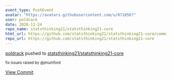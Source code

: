 ```yaml
---
event_type: PushEvent
avatar: "https://avatars.githubusercontent.com/u/871056?"
user: poldrack
date: 2020-11-24
repo_name: statsthinking21/statsthinking21-core
html_url: https://github.com/statsthinking21/statsthinking21-core/commit/66bae9839c8d1ec9408276bcf2682bd4c86204ac
repo_url: https://github.com/statsthinking21/statsthinking21-core
---
```


<a href='https://github.com/poldrack' target='_blank'>poldrack</a> pushed to <a href='https://github.com/statsthinking21/statsthinking21-core' target='_blank'>statsthinking21/statsthinking21-core</a>

<small>fix issues raised by @jmumford</small>

<a href='https://github.com/statsthinking21/statsthinking21-core/commit/66bae9839c8d1ec9408276bcf2682bd4c86204ac' target='_blank'>View Commit</a>